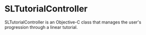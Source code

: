 SLTutorialController
====================

SLTutorialController is an Objective-C class that manages the user's progression through a linear tutorial.